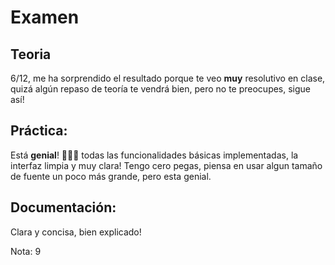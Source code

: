# Examen

## Teoria
6/12, me ha sorprendido el resultado porque te veo **muy** resolutivo en clase, quizá algún repaso de teoría te vendrá bien, pero no te preocupes, sigue así!

## Práctica:

Está **genial**! 👏👏👏 todas las funcionalidades básicas implementadas, la interfaz limpia y muy clara!
Tengo cero pegas, piensa en usar algun tamaño de fuente un poco más grande, pero esta genial.

## Documentación:

Clara y concisa, bien explicado!

Nota: 9